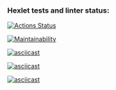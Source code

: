 ### Hexlet tests and linter status:
[![Actions Status](https://github.com/Gamabyta24/python-project-49/actions/workflows/hexlet-check.yml/badge.svg)](https://github.com/Gamabyta24/python-project-49/actions)

[![Maintainability](https://api.codeclimate.com/v1/badges/b0d62e5024f10bc85e42/maintainability)](https://codeclimate.com/github/Gamabyta24/python-project-49/maintainability)

[![asciicast](https://asciinema.org/a/SBSaIghLp1ctMN7xAMOoWPR3T.svg)](https://asciinema.org/a/SBSaIghLp1ctMN7xAMOoWPR3T)

[![asciicast](https://asciinema.org/a/xpNHqtweHfKoHAsNLanINIsv8.svg)](https://asciinema.org/a/xpNHqtweHfKoHAsNLanINIsv8)

[![asciicast](https://asciinema.org/a/jBCmO9wmETDBIL7tYIUB2BiCy.svg)](https://asciinema.org/a/jBCmO9wmETDBIL7tYIUB2BiCy)